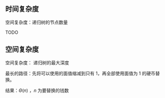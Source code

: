 ## 时间复杂度
空间复杂度：递归树的节点数量

TODO

## 空间复杂度
空间复杂度： 递归树的最大深度

最长的路径：先将可以使用的面值缩减到只有 1，再全部使用面值为 1 的硬币替换。

结果：$\Theta(n)$ ，$n$ 为要替换的钱数
